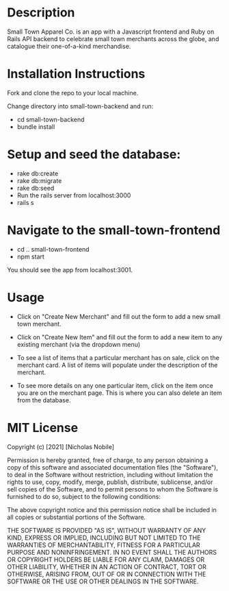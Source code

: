 # Description
Small Town Apparel Co. is an app with a Javascript frontend and Ruby on Rails API backend to celebrate small town merchants across the globe, and catalogue their one-of-a-kind merchandise.

# Installation Instructions
Fork and clone the repo to your local machine.

Change directory into small-town-backend and run:

- cd small-town-backend
- bundle install

# Setup and seed the database:
- rake db:create
- rake db:migrate
- rake db:seed
- Run the rails server from localhost:3000
- rails s

# Navigate to the small-town-frontend

- cd .. small-town-frontend 
- npm start

You should see the app from localhost:3001.

# Usage
- Click on "Create New Merchant" and fill out the form to add a new small town merchant.

- Click on "Create New Item" and fill out the form to add a new item to any existing merchant (via the dropdown menu)

- To see a list of items that a particular merchant has on sale, click on the merchant card. A list of items will populate under the description of the merchant.

- To see more details on any one particular item, click on the item once you are on the merchant page. This is where you can also delete an item from the database.

# MIT License
Copyright (c) [2021] [Nicholas Nobile]

Permission is hereby granted, free of charge, to any person obtaining a copy of this software and associated documentation files (the "Software"), to deal in the Software without restriction, including without limitation the rights to use, copy, modify, merge, publish, distribute, sublicense, and/or sell copies of the Software, and to permit persons to whom the Software is furnished to do so, subject to the following conditions:

The above copyright notice and this permission notice shall be included in all copies or substantial portions of the Software.

THE SOFTWARE IS PROVIDED "AS IS", WITHOUT WARRANTY OF ANY KIND, EXPRESS OR IMPLIED, INCLUDING BUT NOT LIMITED TO THE WARRANTIES OF MERCHANTABILITY, FITNESS FOR A PARTICULAR PURPOSE AND NONINFRINGEMENT. IN NO EVENT SHALL THE AUTHORS OR COPYRIGHT HOLDERS BE LIABLE FOR ANY CLAIM, DAMAGES OR OTHER LIABILITY, WHETHER IN AN ACTION OF CONTRACT, TORT OR OTHERWISE, ARISING FROM, OUT OF OR IN CONNECTION WITH THE SOFTWARE OR THE USE OR OTHER DEALINGS IN THE SOFTWARE.
